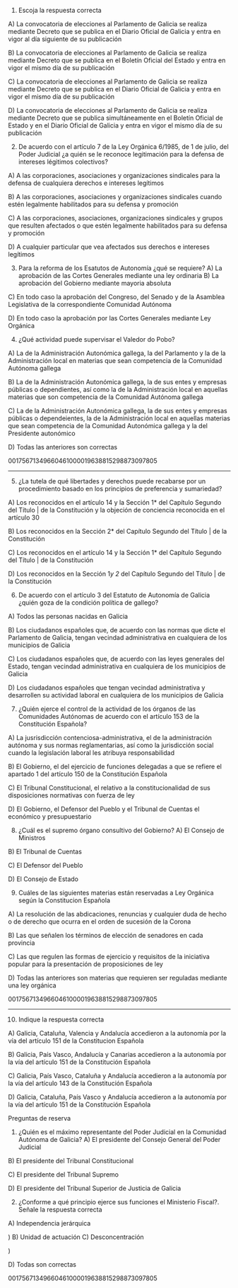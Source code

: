 
1. Escoja la respuesta correcta

A) La convocatoria de elecciones al Parlamento de Galicia se realiza mediante Decreto que se publica en el
Diario Oficial de Galicia y entra en vigor al día siguiente de su publicación

B) La convocatoria de elecciones al Parlamento de Galicia se realiza mediante Decreto que se publica en el
Boletín Oficial del Estado y entra en vigor el mismo día de su publicación

C) La convocatoria de elecciones al Parlamento de Galicia se realiza mediante Decreto que se publica en el
Diario Oficial de Galicia y entra en vigor el mismo día de su publicación

D) La convocatoria de elecciones al Parlamento de Galicia se realiza mediante Decreto que se publica
simultáneamente en el Boletín Oficial de Estado y en el Diario Oficial de Galicia y entra en vigor el mismo día
de su publicación

2. De acuerdo con el artículo 7 de la Ley Orgánica 6/1985, de 1 de julio, del Poder Judicial ¿a quién se le
reconoce legitimación para la defensa de intereses légitimos colectivos?

A) A las corporaciones, asociaciones y organizaciones sindicales para la defensa de cualquiera derechos e
intereses legítimos

B) A las corporaciones, asociaciones y organizaciones sindicales cuando estén legalmente habilitados para su
defensa y promoción

C) A las corporaciones, asociaciones, organizaciones sindicales y grupos que resulten afectados o que estén
legalmente habilitados para su defensa y promoción

D) A cualquier particular que vea afectados sus derechos e intereses legítimos

3. Para la reforma de los Esatutos de Autonomía ¿qué se requiere?
A) La aprobación de las Cortes Generales mediante una ley ordinaria
B) La aprobación del Gobierno mediante mayoria absoluta

C) En todo caso la aprobación del Congreso, del Senado y de la Asamblea Legislativa de la correspondiente
Comunidad Autónoma

D) En todo caso la aprobación por las Cortes Generales mediante Ley Orgánica

4. ¿Qué actividad puede supervisar el Valedor do Pobo?

A) La de la Administración Autonómica gallega, la del Parlamento y la de la Administración local en materias
que sean competencia de la Comunidad Autónoma gallega

B) La de la Administración Autonómica gallega, la de sus entes y empresas públicas o dependientes, así como
la de la Administración local en aquellas materias que son competencia de la Comunidad Autónoma gallega

C) La de la Administración Autonómica gallega, la de sus entes y empresas públicas o dependeientes, la de la
Administración local en aquellas materias que sean competencia de la Comunidad Autonómica gallega y la del
Presidente autonómico

D) Todas las anteriores son correctas

00175671349660461000019638815298873097805

---

5. ¿La tutela de qué libertades y derechos puede recabarse por un procedimiento basado en los principios de
preferencia y sumariedad?

A) Los reconocidos en el artículo 14 y la Sección 1* del Capítulo Segundo del Título | de la Constitución y la
objeción de conciencia reconocida en el artículo 30

B) Los reconocidos en la Sección 2* del Capítulo Segundo del Título | de la Constitución

C) Los reconocidos en el artículo 14 y la Sección 1* del Capítulo Segundo del Título | de la Constitución

D) Los reconocidos en la Sección 1*y 2* del Capítulo Segundo del Título | de la Constitución

6. De acuerdo con el artículo 3 del Estatuto de Autonomía de Galicia ¿quién goza de la condición política de
gallego?

A) Todos las personas nacidas en Galicia

B) Los ciudadanos españoles que, de acuerdo con las normas que dicte el Parlamento de Galicia, tengan
vecindad administrativa en cualquiera de los municipios de Galicia

C) Los ciudadanos españoles que, de acuerdo con las leyes generales del Estado, tengan vecindad
administrativa en cualquiera de los municipios de Galicia

D) Los ciudadanos españoles que tengan vecindad administrativa y desarrollen su actividad laboral en
cualquiera de los municipios de Galicia

7. ¿Quién ejerce el control de la actividad de los órganos de las Comunidades Autónomas de acuerdo con el
artículo 153 de la Constitución Española?

A) La jusrisdicción contenciosa-administrativa, el de la administración autónoma y sus normas reglamentarias,
así como la jurisdicción social cuando la legislación laboral les atribuya responsabilidad

B) El Gobierno, el del ejercicio de funciones delegadas a que se refiere el apartado 1 del artículo 150 de la
Constitución Española

C) El Tribunal Constitucional, el relativo a la constitucionalidad de sus disposiciones normativas con fuerza de
ley

D) El Gobierno, el Defensor del Pueblo y el Tribunal de Cuentas el económico y presupuestario

8. ¿Cuál es el supremo órgano consultivo del Gobierno?
A) El Consejo de Ministros

B) El Tribunal de Cuentas

C) El Defensor del Pueblo

D) El Consejo de Estado

9. Cuáles de las siguientes materias están reservadas a Ley Orgánica según la Constitucion Española

A) La resolución de las abdicaciones, renuncias y cualquier duda de hecho o de derecho que ocurra en el orden
de sucesión de la Corona

B) Las que señalen los términos de elección de senadores en cada provincia

C) Las que regulen las formas de ejercicio y requisitos de la iniciativa popular para la presentación de
proposiciones de ley

D) Todas las anteriores son materias que requieren ser reguladas mediante una ley orgánica

00175671349660461000019638815298873097805

---

10. Indique la respuesta correcta

A) Galicia, Cataluña, Valencia y Andalucía accedieron a la autonomía por la vía del artículo 151 de la
Constitucion Española

B) Galicia, País Vasco, Andalucía y Canarias accedieron a la autonomía por la vía del artículo 151 de la
Constitución Española

C) Galicia, País Vasco, Cataluña y Andalucía accedieron a la autonomía por la vía del artículo 143 de la
Constitución Española

D) Galicia, Cataluña, País Vasco y Andalucía accedieron a la autonomía por la vía del artículo 151 de la
Constitución Española

Preguntas de reserva

1. ¿Quién es el máximo representante del Poder Judicial en la Comunidad Autónoma de Galicia?
A) El presidente del Consejo General del Poder Judicial

B) El presidente del Tribunal Constitucional

C) El presidente del Tribunal Supremo

D) El presidente del Tribunal Superior de Justicia de Galicia

2. ¿Conforme a qué principio ejerce sus funciones el Ministerio Fiscal?. Señale la respuesta correcta

A) Independencia jerárquica

)
B) Unidad de actuación
C) Desconcentración

)

D) Todas son correctas

00175671349660461000019638815298873097805
